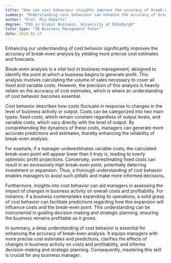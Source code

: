 ```yaml
---
title: "How can cost behaviour insights improve the accuracy of break-even analysis?"
summary: "Understanding cost behaviour can enhance the accuracy of break-even analysis by providing more precise cost estimates and predictions."
author: "Prof. Mia Roberts"
degree: "PhD in Global Business, University of Edinburgh"
tutor_type: "IB Business Management Tutor"
date: 2024-02-17
---
```


Enhancing our understanding of cost behavior significantly improves the accuracy of break-even analysis by yielding more precise cost estimates and forecasts.

Break-even analysis is a vital tool in business management, designed to identify the point at which a business begins to generate profit. This analysis involves calculating the volume of sales necessary to cover all fixed and variable costs. However, the precision of this analysis is heavily reliant on the accuracy of cost estimates, which is where an understanding of cost behavior becomes essential.

Cost behavior describes how costs fluctuate in response to changes in the level of business activity or output. Costs can be categorized into two main types: fixed costs, which remain constant regardless of output levels, and variable costs, which vary directly with the level of output. By comprehending the dynamics of these costs, managers can generate more accurate predictions and estimates, thereby enhancing the reliability of break-even analysis.

For example, if a manager underestimates variable costs, the calculated break-even point will appear lower than it truly is, leading to overly optimistic profit projections. Conversely, overestimating fixed costs can result in an excessively high break-even point, potentially deterring investment or expansion. Thus, a thorough understanding of cost behavior enables managers to avoid such pitfalls and make more informed decisions.

Furthermore, insights into cost behavior can aid managers in assessing the impact of changes in business activity on overall costs and profitability. For instance, if a business contemplates expanding its operations, a solid grasp of cost behavior can facilitate predictions regarding how this expansion will influence costs and the break-even point. This understanding can be instrumental in guiding decision-making and strategic planning, ensuring the business remains profitable as it grows.

In summary, a deep understanding of cost behavior is essential for enhancing the accuracy of break-even analysis. It equips managers with more precise cost estimates and predictions, clarifies the effects of changes in business activity on costs and profitability, and informs decision-making and strategic planning. Consequently, mastering this skill is crucial for any business manager.
    